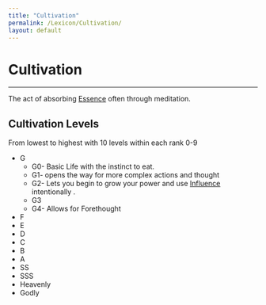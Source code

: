 ```yaml
---
title: "Cultivation"
permalink: /Lexicon/Cultivation/
layout: default
---
```

# Cultivation 
---
The act of absorbing [Essence](_Lexicon/Essence.md) often through meditation.

## Cultivation Levels
From lowest to highest with 10 levels within each rank 0-9
- G
   - G0- Basic Life with the instinct to eat.
   - G1- opens the way for more complex actions and thought
   - G2- Lets you begin to grow your power and use [Influence](_Lexicon/Influence.md) intentionally .
   - G3
   - G4- Allows for Forethought 
- F
- E
- D
- C
- B
- A
- SS
- SSS
- Heavenly 
- Godly